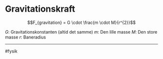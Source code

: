 # Gravitationskraft

$$F_{gravitation} = G \cdot \frac{m \cdot M}{r^{2}}$$

$G$: Gravitationskonstanten (altid det samme)
$m$: Den lille masse
$M$: Den store masse
$r$: Baneradius

---
#fysik 